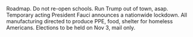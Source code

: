 Roadmap. Do not re-open schools. Run Trump out of town, asap. Temporary acting President Fauci announces a nationwide lockdown. All manufacturing directed to produce PPE, food, shelter for homeless Americans. Elections to be held on Nov 3, mail only.
